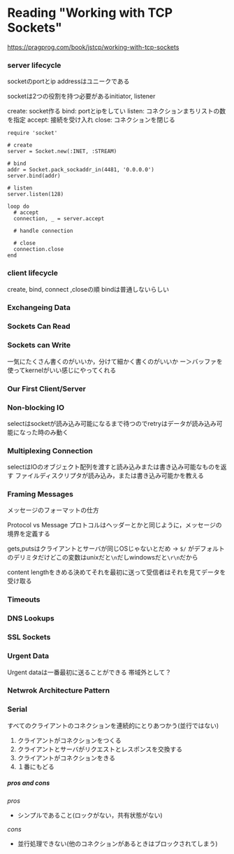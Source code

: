 # Reading "Working with TCP Sockets"

https://pragprog.com/book/jstcp/working-with-tcp-sockets

### server lifecycle

socketのportとip addressはユニークである

socketは2つの役割を持つ必要があるinitiator, listener

create: socket作る
bind: portとipをしてい
listen: コネクションまちリストの数を指定
accept: 接続を受け入れ
close: コネクションを閉じる

```
require 'socket'

# create
server = Socket.new(:INET, :STREAM)

# bind
addr = Socket.pack_sockaddr_in(4481, '0.0.0.0')
server.bind(addr)

# listen
server.listen(128)

loop do
  # accept
  connection, _ = server.accept

  # handle connection

  # close
  connection.close
end
```

### client lifecycle

create, bind, connect ,closeの順
bindは普通しないらしい

### Exchangeing Data

### Sockets Can Read

### Sockets can Write

一気にたくさん書くのがいいか，分けて細かく書くのがいいか
ー＞バッファを使ってkernelがいい感じにやってくれる

### Our First Client/Server

### Non-blocking IO

selectはsocketが読み込み可能になるまで待つのでretryはデータが読み込み可能になった時のみ動く

### Multiplexing Connection

selectはIOのオブジェクト配列を渡すと読み込みまたは書き込み可能なものを返す
ファイルディスクリプタが読み込み，または書き込み可能かを教える

### Framing Messages

メッセージのフォーマットの仕方

Protocol vs Message
プロトコルはヘッダーとかと同じように，メッセージの境界を定義する

gets,putsはクライアントとサーバが同じOSじゃないとだめ
-> `$/` がデフォルトのデリミタだけどこの変数はunixだと`\n`だしwindowsだと`\r\n`だから

content lengthをきめる決めてそれを最初に送って受信者はそれを見てデータを受け取る

### Timeouts

### DNS Lookups

### SSL Sockets

### Urgent Data

Urgent dataは一番最初に送ることができる
帯域外として？

### Netwrok Architecture Pattern

### Serial

すべてのクライアントのコネクションを連続的にとりあつかう(並行ではない)

1. クライアントがコネクションをつくる
2. クライアントとサーバがリクエストとレスポンスを交換する
3. クライアントがコネクションをきる
4. １番にもどる

##### pros and cons

_pros_

* シンプルであること(ロックがない，共有状態がない)

_cons_

* 並行処理できない(他のコネクションがあるときはブロックされてしまう)

